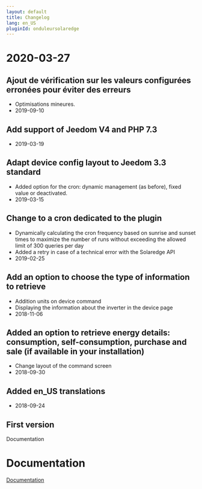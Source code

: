 ```yaml
---
layout: default
title: Changelog
lang: en_US
pluginId: onduleursolaredge
---
```


# 2020-03-27

## Ajout de vérification sur les valeurs configurées erronées pour éviter des erreurs

- Optimisations mineures.
- 2019-09-10

## Add support of Jeedom V4 and PHP 7.3

- 2019-03-19

## Adapt device config layout to Jeedom 3.3 standard

- Added option for the cron: dynamic management (as before), fixed value or deactivated.
- 2019-03-15

## Change to a cron dedicated to the plugin

- Dynamically calculating the cron frequency based on sunrise and sunset times to maximize the number of runs without exceeding the allowed limit of 300 queries per day
- Added a retry in case of a technical error with the Solaredge API
- 2019-02-25

## Add an option to choose the type of information to retrieve

- Addition units on device command
- Displaying the information about the inverter in the device page
- 2018-11-06

## Added an option to retrieve energy details: consumption, self-consumption, purchase and sale (if available in your installation)

- Change layout of the command screen
- 2018-09-30

## Added en_US translations

- 2018-09-24

## First version

Documentation

# Documentation

[Documentation]({{site.baseurl}}/)
